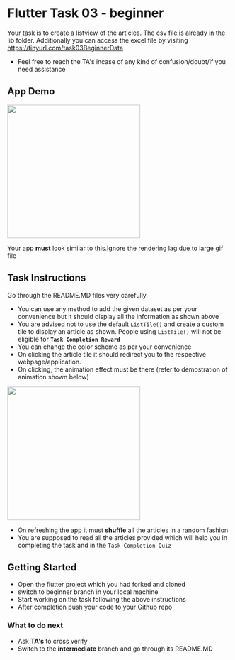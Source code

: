 # Flutter Task 03 - beginner
Your task is to create a listview of the articles. The csv file is already in the lib folder.
Additionally you can access the excel file by visiting https://tinyurl.com/task03BeginnerData

* Feel free to reach the TA's incase of any kind of confusion/doubt/if you need assistance 

## App Demo
<img src='https://github.com/jackfrost13/task03_dataparsing/blob/master/screenshots/beginner.gif?raw=true' width='300' >

Your app **must** look similar to this.Ignore the rendering lag due to large gif file
## Task Instructions
Go through the README.MD files very carefully.


* You can use any method to add the given dataset as per your convenience but it should display all the information as shown above
* You are advised not to use the default `ListTile()` and create a custom tile to display an article as shown. People using `ListTile()` will not be eligible for **`Task Completion Reward`**
* You can change the color scheme as per your convenience 
* On clicking the article tile it should redirect you to the respective webpage/application.
* On clicking, the animation effect must be there (refer to demostration of animation shown below)
<img src='https://github.com/jackfrost13/task03_dataparsing/blob/master/screenshots/Listview.gif?raw=true' width = '300'>

* On refreshing the app it must **shuffle** all the articles in a random fashion
* You are supposed to read all the articles provided which will help you in completing the task and in the `Task Completion Quiz`


## Getting Started
* Open the flutter project which you had forked and cloned
* switch to beginner branch in your local machine
* Start working on the task following the above instructions
* After completion push your code to your Github repo

### What to do next

* Ask **TA's** to cross verify
* Switch to the **intermediate** branch and go through its README.MD
